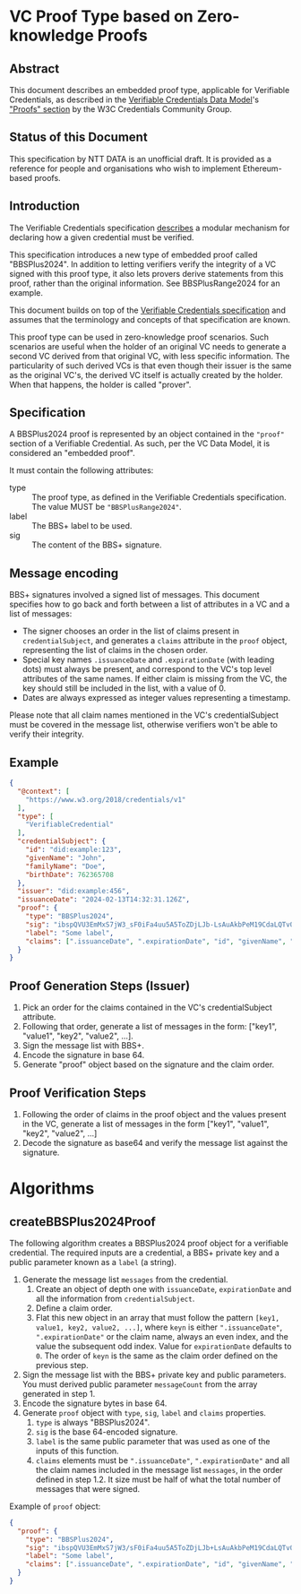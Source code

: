 # VC Proof Type based on Zero-knowledge Proofs

## Abstract

This document describes an embedded proof type, applicable for Verifiable Credentials, as described in the [Verifiable Credentials Data Model](https://w3c.github.io/vc-data-model/)'s ["Proofs" section](https://w3c.github.io/vc-data-model/#proofs-signatures) by the W3C Credentials Community Group.

## Status of this Document
This specification by NTT DATA is an unofficial draft. It is provided as a reference for people and organisations who wish to implement Ethereum-based proofs.

## Introduction

The Verifiable Credentials specification [describes](https://w3c.github.io/vc-data-model/#proofs-signatures) a modular mechanism for declaring how a given credential must be verified.

This specification introduces a new type of embedded proof called "BBSPlus2024". In addition to letting verifiers verify the integrity of a VC signed with this proof type, it also lets provers derive statements from this proof, rather than the original information. See BBSPlusRange2024 for an example.

This document builds on top of the [Verifiable Credentials specification](https://w3c.github.io/vc-data-model/) and assumes that the terminology and concepts of that specification are known.

This proof type can be used in zero-knowledge proof scenarios. Such scenarios are useful when the holder of an original VC needs to generate a second VC derived from that original VC, with less specific information. The particularity of such derived VCs is that even though their issuer is the same as the original VC's, the derived VC itself is actually created by the holder. When that happens, the holder is called "prover".

## Specification

A BBSPlus2024 proof is represented by an object contained in the `"proof"` section of a Verifiable Credential. As such, per the VC Data Model, it is considered an "embedded proof".

It must contain the following attributes:

<dl>
  <dt>type</dt>
  <dd>The proof type, as defined in the Verifiable Credentials specification. The value MUST be <code>"BBSPlusRange2024"</code>.</dd>
  <dt>label</dt>
  <dd>The BBS+ label to be used.</dd>
  <dt>sig</dt>
  <dd>The content of the BBS+ signature.</dd>
</dl>

## Message encoding

BBS+ signatures involved a signed list of messages. This document specifies how to go back and forth between a list of attributes in a VC and a list of messages:

- The signer chooses an order in the list of claims present in `credentialSubject`, and generates a `claims` attribute in the `proof` object, representing the list of claims in the chosen order.
- Special key names `.issuanceDate` and `.expirationDate` (with leading dots) must always be present, and correspond to the VC's top level attributes of the same names. If either claim is missing from the VC, the key should still be included in the list, with a value of 0.
- Dates are always expressed as integer values representing a timestamp.

Please note that all claim names mentioned in the VC's credentialSubject must be covered in the message list, otherwise verifiers won't be able to verify their integrity.

## Example

```json
{
  "@context": [
    "https://www.w3.org/2018/credentials/v1"
  ],
  "type": [
    "VerifiableCredential"
  ],
  "credentialSubject": {
    "id": "did:example:123",
    "givenName": "John",
    "familyName": "Doe",
    "birthDate": 762365708
  },
  "issuer": "did:example:456",
  "issuanceDate": "2024-02-13T14:32:31.126Z",
  "proof": {
    "type": "BBSPlus2024",
    "sig": "ibspQVU3EmMxS7jW3_sF0iFa4uu5A5ToZDjLJb-LsAuAkbPeM19CdaLQTvQw50QKcQj05T0VETpZ4Sb18H8tpGlaYMr66QmbRGYHTjQxqgTKdYoJVBswOIUAgzCKnrJEHYZfusgKqITXC97fbk4paA",
    "label": "Some label",
    "claims": [".issuanceDate", ".expirationDate", "id", "givenName", "familyName", "birthDate"]
  }
}
```

## Proof Generation Steps (Issuer)

1. Pick an order for the claims contained in the VC's credentialSubject attribute.
2. Following that order, generate a list of messages in the form: ["key1", "value1", "key2", "value2", ...].
3. Sign the message list with BBS+.
4. Encode the signature in base 64.
5. Generate "proof" object based on the signature and the claim order.

## Proof Verification Steps

1. Following the order of claims in the proof object and the values present in the VC, generate a list of messages in the form ["key1", "value1", "key2", "value2", ...]
2. Decode the signature as base64 and verify the message list against the signature.

# Algorithms

## createBBSPlus2024Proof

The following algorithm creates a BBSPlus2024 proof object for a verifiable credential. The required inputs are a credential, a BBS+ private key and a public parameter known as a `label` (a string).

1. Generate the message list `messages` from the credential.
    1. Create an object of depth one with `issuanceDate`, `expirationDate` and all the information from `credentialSubject`.
    2. Define a claim order.
    3. Flat this new object in an array that must follow the pattern `[key1, value1, key2, value2, ...]`, where `keyn` is either `".issuanceDate"`, `".expirationDate"` or the claim name, always an even index, and the value the subsequent odd index. Value for `expirationDate` defaults to `0`. The order of `keyn` is the same as the claim order defined on the previous step.
2. Sign the message list with the BBS+ private key and public parameters. You must derived public parameter `messageCount` from the array generated in step 1.
3. Encode the signature bytes in base 64.
4. Generate `proof` object with `type`, `sig`, `label` and `claims` properties.
    1. `type` is always "BBSPlus2024".
    2. `sig` is the base 64-encoded signature.
    3. `label` is the same public parameter that was used as one of the inputs of this function.
    4. `claims` elements must be `".issuanceDate"`, `".expirationDate"` and all the claim names included in the message list `messages`, in the order defined in step 1.2. It size must be half of what the total number of messages that were signed.

Example of `proof` object:

```json
{ 
  "proof": {
    "type": "BBSPlus2024",
    "sig": "ibspQVU3EmMxS7jW3/sF0iFa4uu5A5ToZDjLJb+LsAuAkbPeM19CdaLQTvQw50QKcQj05T0VETpZ4Sb18H8tpGlaYMr66QmbRGYHTjQxqgTKdYoJVBswOIUAgzCKnrJEHYZfusgKqITXC97fbk4paA",
    "label": "Some label",
    "claims": [".issuanceDate", ".expirationDate", "id", "givenName", "familyName", "birthDate"]
  }  
}
```


